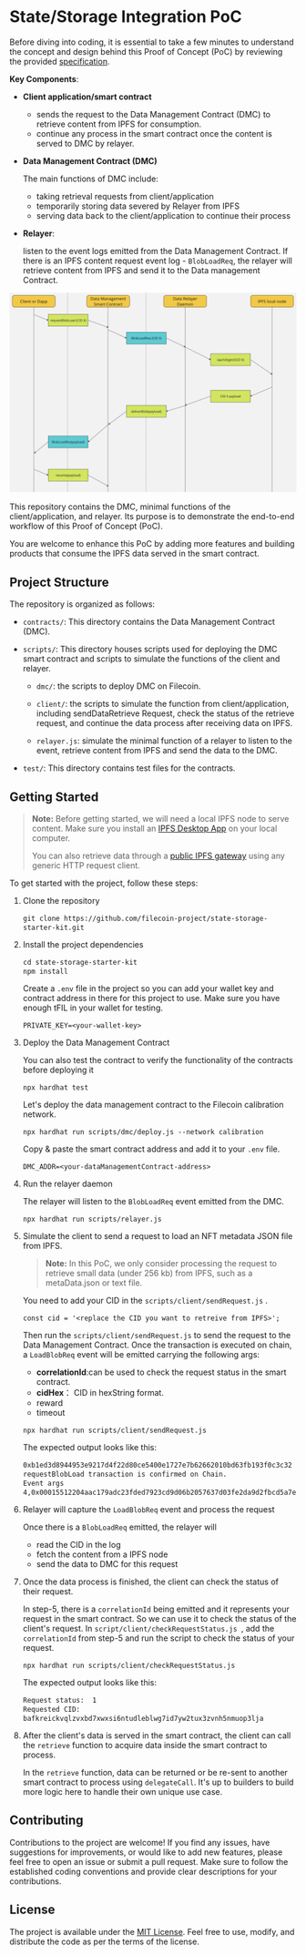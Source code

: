 # State/Storage Integration PoC

Before diving into coding, it is essential to take a few minutes to understand the concept and design behind this Proof of Concept (PoC) by reviewing the provided [specification](https://www.notion.so/pl-strflt/State-Storage-Integration-PoC-For-EthIndia-ced01e085c0d49369c086b21e8017f1b).

**Key Components**:

- **Client application/smart contract**

  - sends the request to the Data Management Contract (DMC) to retrieve content from IPFS for consumption.
  - continue any process in the smart contract once the content is served to DMC by relayer.

- **Data Management Contract (DMC)**

  The main functions of DMC include:

  - taking retrieval requests from client/application
  - temporarily storing data severed by Relayer from IPFS
  - serving data back to the client/application to continue their process

- **Relayer**: 

  listen to the event logs emitted from the Data Management Contract. If there is an IPFS content request event log - `BlobLoadReq`, the relayer will retrieve content from IPFS and send it to the Data management Contract. 

![workflow](./workflow.png)

This repository contains the DMC, minimal functions of the client/application, and relayer. Its purpose is to demonstrate the end-to-end workflow of this Proof of Concept (PoC). 

You are welcome to enhance this PoC by adding more features and building products that consume the IPFS data served in the smart contract.

## Project Structure

The repository is organized as follows:

- `contracts/`: This directory contains the Data Management Contract (DMC).

- `scripts/`: This directory houses scripts used for deploying the DMC smart contract and scripts to simulate the functions of the client and relayer.
  - `dmc/`: the scripts to deploy DMC on Filecoin.

  - `client/`: the scripts to simulate the function from client/application, including sendDataRetrieve Request, check the status of the retrieve request, and continue the data process after receiving data on IPFS.

  - `relayer.js`: simulate the minimal function of a relayer to listen to the event, retrieve content from IPFS and send the data to the DMC.

- `test/`: This directory contains test files for the contracts. 

## Getting Started
> **Note:**
> Before getting started, we will need a local IPFS node to serve content. Make sure you install an [IPFS Desktop App](https://docs.ipfs.tech/install/ipfs-desktop/) on your local computer.
>
> You can also retrieve data through a [public IPFS gateway](https://docs.ipfs.tech/quickstart/retrieve/#fetching-the-cid-with-an-ipfs-gateway) using any generic HTTP request client.

To get started with the project, follow these steps:

1. Clone the repository

   ```shell
   git clone https://github.com/filecoin-project/state-storage-starter-kit.git
   ```

2. Install the project dependencies

   ```shell
   cd state-storage-starter-kit
   npm install
   ```
   Create a `.env` file in the project so you can add your wallet key and contract address in there for this project to use.  Make sure you have enough tFIL in your wallet for testing.
   ```shell
   PRIVATE_KEY=<your-wallet-key>
   ```

3. Deploy the Data Management Contract

   You can also test the contract  to verify the functionality of the contracts before deploying it

   ```
   npx hardhat test
   ```

   Let's deploy the data management contract to the Filecoin calibration network.

   ```
   npx hardhat run scripts/dmc/deploy.js --network calibration
   ```
   Copy & paste the smart contract address and add it to your `.env` file. 
   ```
   DMC_ADDR=<your-dataManagementContract-address>
   ```

4. Run the relayer daemon 

   The relayer will listen to the `BlobLoadReq` event emitted from the DMC. 

   ```
   npx hardhat run scripts/relayer.js
   ```

5. Simulate the client to send a request to load an NFT metadata JSON file from IPFS.

   > **Note:**
   > In this PoC, we only consider processing the request to retrieve small data (under 256 kb) from IPFS, such as a metaData.json or text file.

   You need to add your CID in the `scripts/client/sendRequest.js` . 

   ```
   const cid = '<replace the CID you want to retreive from IPFS>';
   ```

   Then run the `scripts/client/sendRequest.js` to send the request to the Data Management Contract. Once the transaction is executed on chain, a `LoadBlobReq` event will be emitted carrying the following args:
   - **correlationId**:can be used to check the request status in the smart contract.
   - **cidHex**： CID in hexString format.
   - reward
   - timeout

   ```shell
   npx hardhat run scripts/client/sendRequest.js
   ```
   The expected output looks like this:
   ```
   0xb1ed3d8944953e9217d4f22d80ce5400e1727e7b62662010bd63fb193f0c3c32
   requestBlobLoad transaction is confirmed on Chain.
   Event args 4,0x00015512204aac179adc23fded7923cd9d06b2057637d03fe2da9d2fbcd5a7eb59473f6b48,1000000000000000000,1000000000000000000
   ```

6. Relayer will capture the `LoadBlobReq` event and process the request

   Once there is a `BlobLoadReq` emitted, the relayer will 

   - read the CID in the log 
   - fetch the content from a IPFS node
   - send the data to DMC for this request 

7. Once the data process is finished, the client can check the status of their request.

   In step-5, there is a `correlationId` being emitted and it represents your request in the smart contract. So we can use it to check the status of the client's request. 
   In `script/client/checkRequestStatus.js `, add the `correlationId` from step-5 and run the script to check the status of your request.

   ```shell
   npx hardhat run scripts/client/checkRequestStatus.js
   ```
   The expected output looks like this:
   ```
   Request status:  1
   Requested CID:  bafkreickvqlzvxbd7xwxsi6ntudleblwg7id7yw2tux3zvnh5nmuop3lja
   ```

8. After the client's data is served in the smart contract, the client can call the `retrieve` function to acquire data inside the smart contract to process.

   In the `retrieve` function, data can be returned or be re-sent to another smart contract to process using `delegateCall`.  It's up to builders to build more logic here to handle their own unique use case.


## Contributing

Contributions to the project are welcome! If you find any issues, have suggestions for improvements, or would like to add new features, please feel free to open an issue or submit a pull request. Make sure to follow the established coding conventions and provide clear descriptions for your contributions.

## License

The project is available under the [MIT License](LICENSE). Feel free to use, modify, and distribute the code as per the terms of the license.
